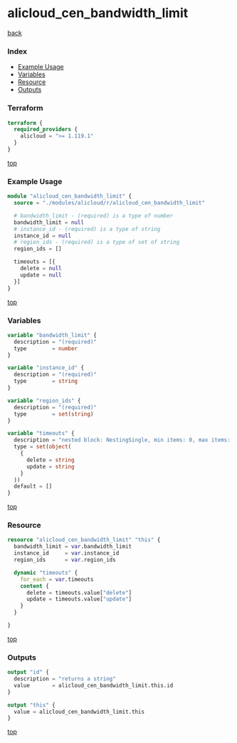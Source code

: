 # alicloud_cen_bandwidth_limit

[back](../alicloud.md)

### Index

- [Example Usage](#example-usage)
- [Variables](#variables)
- [Resource](#resource)
- [Outputs](#outputs)

### Terraform

```terraform
terraform {
  required_providers {
    alicloud = ">= 1.119.1"
  }
}
```

[top](#index)

### Example Usage

```terraform
module "alicloud_cen_bandwidth_limit" {
  source = "./modules/alicloud/r/alicloud_cen_bandwidth_limit"

  # bandwidth_limit - (required) is a type of number
  bandwidth_limit = null
  # instance_id - (required) is a type of string
  instance_id = null
  # region_ids - (required) is a type of set of string
  region_ids = []

  timeouts = [{
    delete = null
    update = null
  }]
}
```

[top](#index)

### Variables

```terraform
variable "bandwidth_limit" {
  description = "(required)"
  type        = number
}

variable "instance_id" {
  description = "(required)"
  type        = string
}

variable "region_ids" {
  description = "(required)"
  type        = set(string)
}

variable "timeouts" {
  description = "nested block: NestingSingle, min items: 0, max items: 0"
  type = set(object(
    {
      delete = string
      update = string
    }
  ))
  default = []
}
```

[top](#index)

### Resource

```terraform
resource "alicloud_cen_bandwidth_limit" "this" {
  bandwidth_limit = var.bandwidth_limit
  instance_id     = var.instance_id
  region_ids      = var.region_ids

  dynamic "timeouts" {
    for_each = var.timeouts
    content {
      delete = timeouts.value["delete"]
      update = timeouts.value["update"]
    }
  }

}
```

[top](#index)

### Outputs

```terraform
output "id" {
  description = "returns a string"
  value       = alicloud_cen_bandwidth_limit.this.id
}

output "this" {
  value = alicloud_cen_bandwidth_limit.this
}
```

[top](#index)